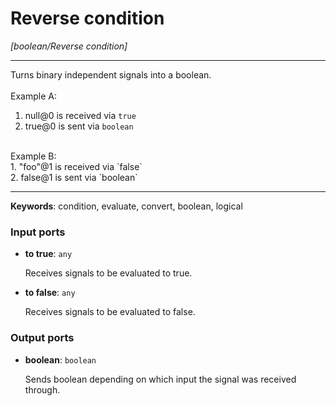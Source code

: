 # Reverse condition

_[boolean/Reverse condition]_

---

Turns binary independent signals into a boolean.<br>
<br>
Example A:<br>
1. null@0 is received via `true`<br>
2. true@0 is sent via `boolean`<br>
<br>
Example B:<br>
1. "foo"@1 is received via `false`<br>
2. false@1 is sent via `boolean`<br>

---

__Keywords__: condition, evaluate, convert, boolean, logical

### Input ports

* __to true__: ` any `


    Receives signals to be evaluated to true.<br>


* __to false__: ` any `


    Receives signals to be evaluated to false.<br>

### Output ports

* __boolean__: ` boolean `


    Sends boolean depending on which input the signal was received through.<br>

